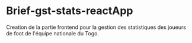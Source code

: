 # Brief-gst-stats-reactApp
Creation de la partie frontend pour la gestion des statistiques des joueurs de foot de l'équipe nationale du Togo.
